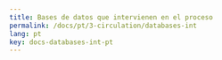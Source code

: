 ```yaml
---
title: Bases de datos que intervienen en el proceso
permalink: /docs/pt/3-circulation/databases-int
lang: pt
key: docs-databases-int-pt
---
```

